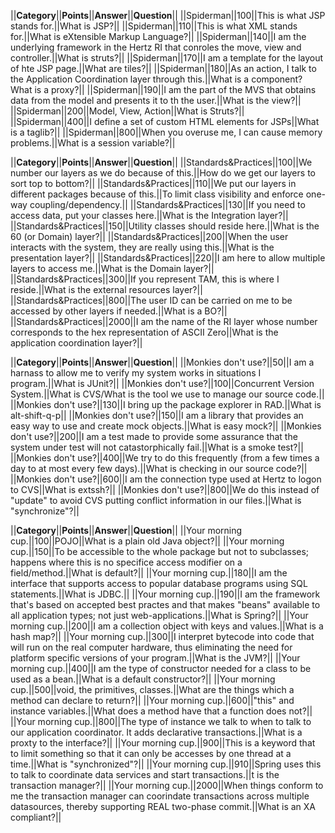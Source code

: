 ||**Category**||**Points**||**Answer**||**Question**||
||Spiderman||100||This is what JSP stands for.||What is JSP?||
||Spiderman||110||This is what XML stands for.||What is eXtensible Markup Language?||
||Spiderman||140||I am the underlying framework in the Hertz RI that conroles the move, view and controller.||What is struts?||
||Spiderman||170||I am a template for the layout of hte JSP page.||What are tiles?||
||Spiderman||180||As an action, I talk to the Application Coordination layer through this.||What is a component? What is a proxy?||
||Spiderman||190||I am the part of the MVS that obtains data from the model and presents it to th the user.||What is the view?||
||Spiderman||200||Model, View, Action||What is Struts?||
||Spiderman||400||I define a set of custom HTML elements for JSPs||What is a taglib?||
||Spiderman||800||When you overuse me, I can cause memory problems.||What is a session variable?||

||**Category**||**Points**||**Answer**||**Question**||
||Standards&Practices||100||We number our layers as we do because of this.||How do we get our layers to sort top to bottom?||
||Standards&Practices||110||We put our layers in different packages because of this.||To limit class visibility and enforce one-way coupling/dependency.||
||Standards&Practices||130||If you need to access data, put your classes here.||What is the Integration layer?||
||Standards&Practices||150||Utility classes should reside here.||What is the 60 (or Domain) layer?||
||Standards&Practices||200||When the user interacts with the system, they are really using this.||What is the presentation layer?||
||Standards&Practices||220||I am here to allow multiple layers to access me.||What is the Domain layer?||
||Standards&Practices||300||If you represent TAM, this is where I reside.||What is the external resources layer?||
||Standards&Practices||800||The user ID can be carried on me to be accessed by other layers if needed.||What is a BO?||
||Standards&Practices||2000||I am the name of the RI layer whose number corresponds to the hex representation of ASCII Zero||What is the application coordination layer?||

||**Category**||**Points**||**Answer**||**Question**||
||Monkies don't use?||50||I am a harnass to allow me to verify my system works in situations I program.||What is JUnit?||
||Monkies don't use?||100||Concurrent Version System.||What is CVS/What is the tool we use to manage our source code.||
||Monkies don't use?||130||I bring up the package explorer in RAD.||What is alt-shift-q-p||
||Monkies don't use?||150||I am a library that provides an easy way to use and create mock objects.||What is easy mock?||
||Monkies don't use?||200||I am a test made to provide some assurance that the system under test will not catastorphically fail.||What is a smoke test?||
||Monkies don't use?||400||We try to do this frequently (from a few times a day to at most every few days).||What is checking in our source code?||
||Monkies don't use?||600||I am the connection type used at Hertz to logon to CVS||What is extssh?||
||Monkies don't use?||800||We do this instead of "update" to avoid CVS putting conflict information in our files.||What is "synchronize"?||

||**Category**||**Points**||**Answer**||**Question**||
||Your morning cup.||100||POJO||What is a plain old Java object?||
||Your morning cup.||150||To be accessible to the whole package but not to subclasses; happens where this is no specifice access modifier on a field/method.||What is default?||
||Your morning cup.||180||I am the interface that supports access to popular database programs using SQL statements.||What is JDBC.||
||Your morning cup.||190||I am the framework that's based on accepted best practes and that makes "beans" available to all application types; not just web-applications.||What is Spring?||
||Your morning cup.||200||I am a collection object with keys and values.||What is a hash map?||
||Your morning cup.||300||I interpret bytecode into code that will run on the real computer hardware, thus eliminating the need for platform specific versions of your program.||What is the JVM?||
||Your morning cup.||400||I am the type of constructor needed for a class to be used as a bean.||What is a default constructor?||
||Your morning cup.||500||void, the primitives, classes.||What are the things which a method can declare to return?||
||Your morning cup.||600||"this" and instance variables.||What does a method have that a function does not?||
||Your morning cup.||800||The type of instance we talk to when to talk to our application coordinator. It adds declarative transactions.||What is a proxty to the interface?||
||Your morning cup.||900||This is a keyword that to limit something so that it can only be accesses by one thread at a time.||What is "synchronized"?||
||Your morning cup.||910||Spring uses this to talk to coordinate data services and start transactions.||t is the transaction manager?||
||Your morning cup.||2000||When things conform to me the transaction manager can coorindate transactions across multiple datasources, thereby supporting REAL two-phase commit.||What is an XA compliant?||